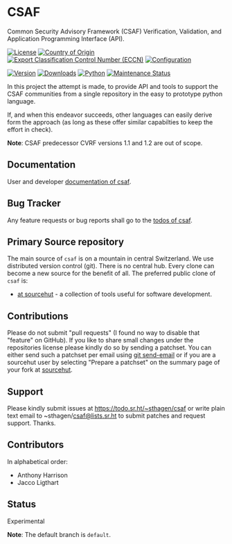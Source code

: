 # CSAF

Common Security Advisory Framework (CSAF) Verification, Validation, and Application Programming Interface (API).

[![License](https://git.sr.ht/~sthagen/csaf/blob/default/docs/badges/license-spdx-mit.svg)](https://git.sr.ht/~sthagen/csaf/tree/default/item/LICENSE)
[![Country of Origin](https://git.sr.ht/~sthagen/csaf/blob/default/docs/badges/country-of-origin-name-switzerland-neutral.svg)](https://git.sr.ht/~sthagen/csaf/tree/default/item/COUNTRY-OF-ORIGIN)
[![Export Classification Control Number (ECCN)](https://git.sr.ht/~sthagen/csaf/blob/default/docs/badges/export-control-classification-number_eccn-ear99-neutral.svg)](https://git.sr.ht/~sthagen/csaf/tree/default/item/EXPORT-CONTROL-CLASSIFICATION-NUMBER)
[![Configuration](https://git.sr.ht/~sthagen/csaf/blob/default/docs/badges/configuration-sbom.svg)](https://git.sr.ht/~sthagen/csaf/tree/default/item/docs/third-party/README.md)

[![Version](https://git.sr.ht/~sthagen/csaf/blob/default/docs/badges/latest-release.svg)](https://pypi.python.org/pypi/csaf/)
[![Downloads](https://git.sr.ht/~sthagen/csaf/blob/default/docs/badges/downloads-per-month.svg)](https://pepy.tech/project/csaf)
[![Python](https://git.sr.ht/~sthagen/csaf/blob/default/docs/badges/python-versions.svg)](https://pypi.python.org/pypi/csaf/)
[![Maintenance Status](https://git.sr.ht/~sthagen/csaf/blob/default/docs/badges/commits-per-year.svg)](https://git.sr.ht/~sthagen/csaf/log)

In this project the attempt is made, to provide API and tools to support the CSAF communities from a single repository in the easy to prototype python language.

If, and when this endeavor succeeds, other languages can easily derive form the approach (as long as these offer similar capabilties to keep the effort in check).

**Note**: CSAF predecessor CVRF versions 1.1 and 1.2 are out of scope.

## Documentation

User and developer [documentation of csaf](https://codes.dilettant.life/docs/csaf).

## Bug Tracker

Any feature requests or bug reports shall go to the [todos of csaf](https://todo.sr.ht/~sthagen/csaf).

## Primary Source repository

The main source of `csaf` is on a mountain in central Switzerland.
We use distributed version control (git).
There is no central hub.
Every clone can become a new source for the benefit of all.
The preferred public clone of `csaf` is:

* [at sourcehut](https://git.sr.ht/~sthagen/csaf) - a collection of tools useful for software development.

## Contributions

Please do not submit "pull requests" (I found no way to disable that "feature" on GitHub).
If you like to share small changes under the repositories license please kindly do so by sending a patchset.
You can either send such a patchset per email using [git send-email](https://git-send-email.io) or 
if you are a sourcehut user by selecting "Prepare a patchset" on the summary page of your fork at [sourcehut](https://git.sr.ht/).

## Support

Please kindly submit issues at https://todo.sr.ht/~sthagen/csaf or write plain text email to ~sthagen/csaf@lists.sr.ht to submit patches and request support. Thanks.

## Contributors

In alphabetical order:

* Anthony Harrison
* Jacco Ligthart

## Status

Experimental

**Note**: The default branch is `default`.
